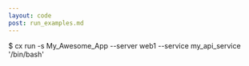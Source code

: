 ```yaml
---
layout: code
post: run_examples.md
---
```



$ cx run -s My_Awesome_App --server web1 --service my_api_service '/bin/bash'
